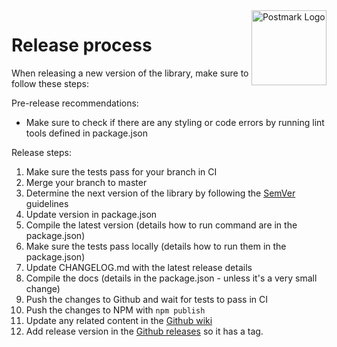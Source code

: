<a href="https://postmarkapp.com">
    <img src="https://github.com/wildbit/postmark.js/raw/master/postmark.png" alt="Postmark Logo" title="Postmark" width="120" height="120" align="right">
</a>

# Release process

When releasing a new version of the library, make sure to follow these steps:

Pre-release recommendations:

* Make sure to check if there are any styling or code errors by running lint tools defined in package.json

Release steps:

1. Make sure the tests pass for your branch in CI 
1. Merge your branch to master
1. Determine the next version of the library by following the [SemVer](https://semver.org/) guidelines
1. Update version in package.json
1. Compile the latest version (details how to run command are in the package.json)
1. Make sure the tests pass locally (details how to run them in the package.json)
1. Update CHANGELOG.md with the latest release details   
1. Compile the docs (details in the package.json - unless it's a very small change)
1. Push the changes to Github and wait for tests to pass in CI
1. Push the changes to NPM with `npm publish`
1. Update any related content in the [Github wiki](https://github.com/wildbit/postmark.js/wiki)
1. Add release version in the [Github releases](https://github.com/wildbit/postmark.js/releases) so it has a tag.
